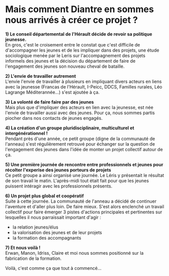 # Mais comment Diantre en sommes nous arrivés à créer ce projet ?


**1) Le conseil départemental de l'Hérault décide de revoir sa politique jeunesse.**  
En gros, c'est le croisement entre le constat que c'est difficile de d'accompagner les jeunes et de les impliquer dans des projets, une étude sociologique menée par le Leris sur l'accompagnement des projets informels des jeunes et la décision du département de faire de l'engagement des jeunes son nouveau cheval de bataille.

**2) L'envie de travailler autrement**  
L'envie l'envie de travailler à plusieurs en impliquant divers acteurs en liens avec la jeunesse (Francas de l'Hérault, I-Peicc, DDCS, Familles rurales, Léo Lagrange Méditerannée...) s'est ajoutée à ça.

**3) La volonté de faire faire par des jeunes**  
Mais plus que d'impliquer des acteurs en lien avec la jeunesse, est née l'envie de travailler aussi avec des jeunes. Pour ça, nous sommes partis piocher dans nos contacts de jeunes engagés. 

**4) La création d'un groupe pluridisciplinaire, multiculturel et intergénérationnel !**  
Pendant près d'une année, ce petit groupe (digne de la communauté de l'anneau) s'est régulièrement retrouvé pour échanger sur la question de l'engagement des jeunes dans l'idée de monter un projet collectif autour de ça. 

**5) Une première journée de rencontre entre professionnels et jeunes pour récolter l'experise des jeunes porteurs de projets**  
Ce petit groupe a ainsi organisé une journée. Le Léris y présentait le résultat de son travail le matin. L'après-midi tout était fait pour que les jeunes puissent intéragir avec les professionnels présents. 

**6) Un projet plus global et coopératif**  
Suite à cette journée. La communauté de l'anneau a décidé de continuer l'aventure et d'aller plus loin. De faire mieux. S'est alors enclenché un travail collectif pour faire émerger 3 pistes d'actions principales et pertinentes sur lesquelles il nous parraissait important d'agir : 
- la relation jeunes/élus
- la valorisation des jeunes et de leur projets
- la formation des accompagnants

**7) Et nous voilà !**  
Erwan, Manon, Idriss, Claire et moi nous sommes positionné sur la fabrication de la formation. 

Voilà, c'est comme ça que tout à commencé...
